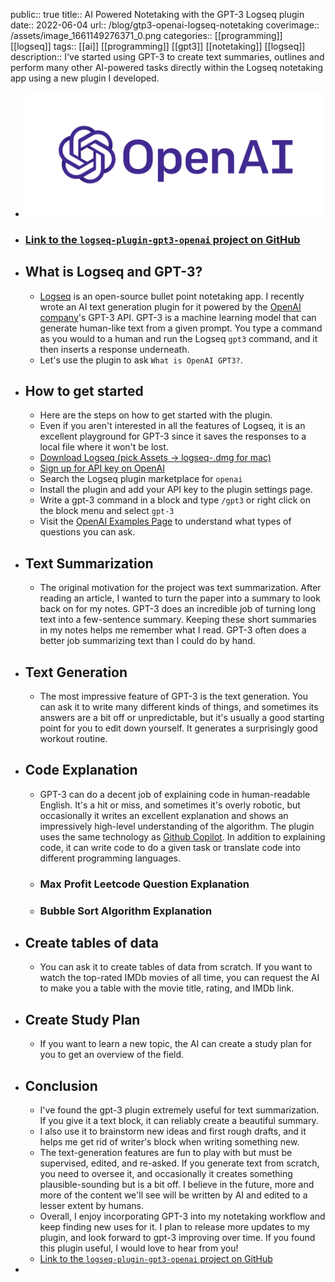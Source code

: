 public:: true
title:: AI Powered Notetaking with the GPT-3 Logseq plugin
date:: 2022-06-04
url:: /blog/gtp3-openai-logseq-notetaking
coverimage:: /assets/image_1661149276371_0.png
categories:: [[programming]] [[logseq]]
tags:: [[ai]] [[programming]] [[gpt3]] [[notetaking]] [[logseq]]
description:: I've started using GPT-3 to create text summaries, outlines and perform many other AI-powered tasks directly within the Logseq notetaking app using a new plugin I developed.

- ![image.png](../assets/image_1661149276371_0.png)
- ### [Link to the `logseq-plugin-gpt3-openai` project on GitHub](https://github.com/briansunter/logseq-plugin-gpt3-openai)
- ## What is Logseq and GPT-3?
	- [Logseq](https://logseq.com/) is an open-source bullet point notetaking app. I recently wrote an AI text generation plugin for it powered by the [OpenAI company](https://openai.com/)'s GPT-3 API.
	  GPT-3 is a machine learning model that can generate human-like text from a given prompt. You type a command as you would to a human and run the Logseq  `gpt3` command, and it then inserts a response underneath.
	- Let's use the plugin to ask `What is OpenAI GPT3?`.
- ## How to get started
	- Here are the steps on how to get started with the plugin.
	- Even if you aren't interested in all the features of Logseq, it is an excellent playground for GPT-3 since it saves the responses to a local file where it won't be lost.
	- [Download Logseq (pick Assets -> logseq-.dmg for mac)](https://github.com/logseq/logseq/releases)
	- [Sign up for API key on OpenAI](https://openai.com/api/)
	- Search the Logseq plugin marketplace for `openai`
	- Install the plugin and add your API key to the plugin settings page.
	- Write a gpt-3 command in a block and type `/gpt3` or right click on the block menu and select `gpt-3`
	- Visit the [OpenAI Examples Page](https://beta.openai.com/examples/) to understand what types of questions you can ask.
- ## Text Summarization
	- The original motivation for the project was text summarization. After reading an article, I wanted to turn the paper into a summary to look back on for my notes. GPT-3 does an incredible job of turning long text into a few-sentence summary. Keeping these short summaries in my notes helps me remember what I read. GPT-3 often does a better job summarizing text than I could do by hand.
- ## Text Generation
	- The most impressive feature of GPT-3 is the text generation. You can ask it to write many different kinds of things, and sometimes its answers are a bit off or unpredictable, but it's usually a good starting point for you to edit down yourself. It generates a surprisingly good workout routine.
- ## Code Explanation
	- GPT-3 can do a decent job of explaining code in human-readable English. It's a hit or miss, and sometimes it's overly robotic, but occasionally it writes an excellent explanation and shows an impressively high-level understanding of the algorithm. The plugin uses the same technology as [Github Copilot](https://copilot.github.com/). In addition to explaining code, it can write code to do a given task or translate code into different programming languages.
	- ### Max Profit Leetcode Question Explanation
	- ### Bubble Sort Algorithm Explanation
- ## Create tables of data
	- You can ask it to create tables of data from scratch. If you want to watch the top-rated IMDb movies of all time, you can request the AI to make you a table with the movie title, rating, and IMDb link.
- ## Create Study Plan
	- If you want to learn a new topic, the AI can create a study plan for you to get an overview of the field.
- ## Conclusion
	- I've found the gpt-3 plugin extremely useful for text summarization. If you give it a text block, it can reliably create a beautiful summary.
	- I also use it to brainstorm new ideas and first rough drafts, and it helps me get rid of writer's block when writing something new.
	- The text-generation features are fun to play with but must be supervised, edited, and re-asked. If you generate text from scratch, you need to oversee it, and occasionally it creates something plausible-sounding but is a bit off. I believe in the future, more and more of the content we'll see will be written by AI and edited to a lesser extent by humans.
	- Overall, I enjoy incorporating GPT-3 into my notetaking workflow and keep finding new uses for it. I plan to release more updates to my plugin, and look forward to gpt-3 improving over time. If you found this plugin useful, I would love to hear from you!
	- [Link to the `logseq-plugin-gpt3-openai` project on GitHub](https://github.com/briansunter/logseq-plugin-gpt3-openai)
-